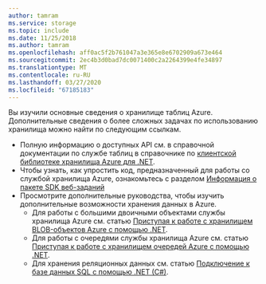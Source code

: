 ```yaml
---
author: tamram
ms.service: storage
ms.topic: include
ms.date: 11/25/2018
ms.author: tamram
ms.openlocfilehash: aff0ac5f2b761047a3e365e8e6702909a673e464
ms.sourcegitcommit: 2ec4b3d0bad7dc0071400c2a2264399e4fe34897
ms.translationtype: MT
ms.contentlocale: ru-RU
ms.lasthandoff: 03/27/2020
ms.locfileid: "67185183"
---
```

Вы изучили основные сведения о хранилище таблиц Azure. Дополнительные сведения о более сложных задачах по использованию хранилища можно найти по следующим ссылкам.

* Полную информацию о доступных API см. в справочной документации по службе таблиц в справочнике по [клиентской библиотеке хранилища Azure для .NET](https://go.microsoft.com/fwlink/?LinkID=390731).
* Чтобы узнать, как упростить код, предназначенный для работы со службой хранилища Azure, ознакомьтесь с разделом [Информация о пакете SDK веб-заданий](https://github.com/Azure/azure-webjobs-sdk/wiki)
* Просмотрите дополнительные руководства, чтобы изучить дополнительные возможности хранения данных в Azure.
  * Для работы с большими двоичными объектами службы хранилища Azure см. статью [Приступая к работе с хранилищем BLOB-объектов Azure с помощью .NET](../articles/storage/blobs/storage-dotnet-how-to-use-blobs.md).
  * Для работы с очередями службы хранилища Azure см. статью [Приступая к работе с хранилищем очередей Azure с помощью .NET](../articles/storage/queues/storage-dotnet-how-to-use-queues.md).
  * Для хранения реляционных данных см. статью [Подключение к базе данных SQL с помощью .NET (C#)](../articles/sql-database/sql-database-develop-dotnet-simple.md).

